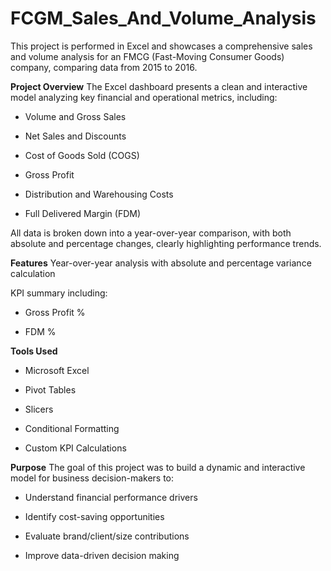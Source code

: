 # FCGM_Sales_And_Volume_Analysis
This project is performed in Excel and showcases a comprehensive sales and volume analysis for an FMCG (Fast-Moving Consumer Goods) company, comparing data from 2015 to 2016.

**Project Overview**
The Excel dashboard presents a clean and interactive model analyzing key financial and operational metrics, including:

- Volume and Gross Sales

- Net Sales and Discounts

- Cost of Goods Sold (COGS)

- Gross Profit

- Distribution and Warehousing Costs

- Full Delivered Margin (FDM)

All data is broken down into a year-over-year comparison, with both absolute and percentage changes, clearly highlighting performance trends.

**Features**
Year-over-year analysis with absolute and percentage variance calculation 

KPI summary including:

- Gross Profit %

- FDM %

**Tools Used**
- Microsoft Excel

- Pivot Tables

- Slicers

- Conditional Formatting

- Custom KPI Calculations

**Purpose**
The goal of this project was to build a dynamic and interactive model for business decision-makers to:

- Understand financial performance drivers

- Identify cost-saving opportunities

- Evaluate brand/client/size contributions

- Improve data-driven decision making
